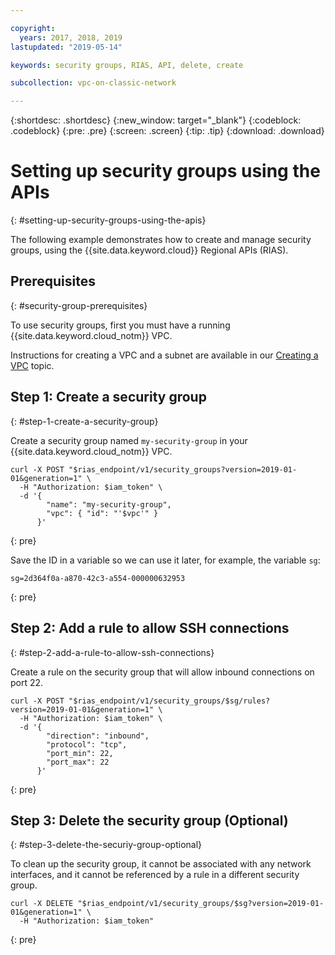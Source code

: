 ```yaml
---

copyright:
  years: 2017, 2018, 2019
lastupdated: "2019-05-14"

keywords: security groups, RIAS, API, delete, create

subcollection: vpc-on-classic-network

---
```


{:shortdesc: .shortdesc}
{:new_window: target="_blank"}
{:codeblock: .codeblock}
{:pre: .pre}
{:screen: .screen}
{:tip: .tip}
{:download: .download}

# Setting up security groups using the APIs
{: #setting-up-security-groups-using-the-apis}

The following example demonstrates how to create and manage security groups, using the {{site.data.keyword.cloud}} Regional APIs (RIAS).

## Prerequisites
{: #security-group-prerequisites}

To use security groups, first you must have a running {{site.data.keyword.cloud_notm}} VPC.

Instructions for creating a VPC and a subnet are available in our [Creating a VPC](/docs/vpc-on-classic?topic=vpc-on-classic-creating-a-vpc-using-the-rest-apis) topic.

## Step 1: Create a security group
{: #step-1-create-a-security-group}

Create a security group named `my-security-group` in your {{site.data.keyword.cloud_notm}} VPC.

```
curl -X POST "$rias_endpoint/v1/security_groups?version=2019-01-01&generation=1" \
  -H "Authorization: $iam_token" \
  -d '{
        "name": "my-security-group",
        "vpc": { "id": "'$vpc'" }
      }'
```
{: pre}

Save the ID in a variable so we can use it later, for example, the variable `sg`:

```
sg=2d364f0a-a870-42c3-a554-000000632953
```
{: pre}

## Step 2: Add a rule to allow SSH connections
{: #step-2-add-a-rule-to-allow-ssh-connections}

Create a rule on the security group that will allow inbound connections on port 22.

```
curl -X POST "$rias_endpoint/v1/security_groups/$sg/rules?version=2019-01-01&generation=1" \
  -H "Authorization: $iam_token" \
  -d '{
        "direction": "inbound",
        "protocol": "tcp",
        "port_min": 22,
        "port_max": 22
      }'
```
{: pre}

## Step 3: Delete the security group (Optional)
{: #step-3-delete-the-securiy-group-optional}

To clean up the security group, it cannot be associated with any network interfaces, and it cannot be referenced by a rule in a different security group.

```
curl -X DELETE "$rias_endpoint/v1/security_groups/$sg?version=2019-01-01&generation=1" \
  -H "Authorization: $iam_token"
```
{: pre}
